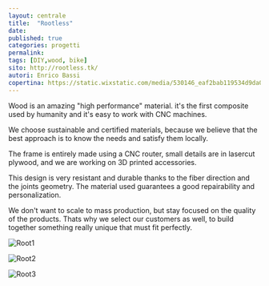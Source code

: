 ```yaml
---
layout: centrale
title:  "Rootless"
date:   
published: true
categories: progetti
permalink:
tags: [DIY,wood, bike]
sito: http://rootless.tk/
autori: Enrico Bassi
copertina: https://static.wixstatic.com/media/530146_eaf2bab119534d9da04442a5f9a0ee0c.jpg/v1/fill/w_1052,h_701,al_c,q_90,usm_0.66_1.00_0.01/530146_eaf2bab119534d9da04442a5f9a0ee0c.webp
---
```

Wood is an amazing "high performance" material. it's the first composite used by humanity and it's easy to work with CNC machines.

We choose sustainable and certified materials, because we believe that the best approach is to know the needs and satisfy them locally.

The frame is entirely made using a CNC router, small details are in lasercut plywood, and we are working on 3D printed accessories.

This design is very resistant and durable thanks to the fiber direction and the joints geometry. The material used guarantees a good repairability and personalization.

We don't want to scale to mass production, but stay focused on the quality of the products. Thats why we select our customers as well, to build together something really unique that must fit perfectly.


![Root1](https://static.wixstatic.com/media/530146_aa172c75ed68425abb265b2355d27fea.jpg/v1/fill/w_1052,h_701,al_c,q_90,usm_0.66_1.00_0.01/530146_aa172c75ed68425abb265b2355d27fea.webp)

![Root2](https://static.wixstatic.com/media/530146_fe121b46d35046fbb7d344a1f820861e.jpg/v1/fill/w_1052,h_701,al_c,q_90,usm_0.66_1.00_0.01/530146_fe121b46d35046fbb7d344a1f820861e.webp)

![Root3](https://static.wixstatic.com/media/530146_4ee7d0e4e5b74a2fb91f865c6c4c4c5d.jpg/v1/fill/w_1052,h_701,al_c,q_90,usm_0.66_1.00_0.01/530146_4ee7d0e4e5b74a2fb91f865c6c4c4c5d.webp)
